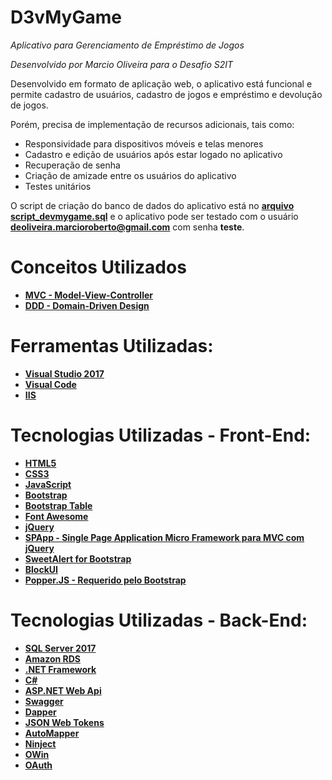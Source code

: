 # D3vMyGame

*Aplicativo para Gerenciamento de Empréstimo de Jogos*

*Desenvolvido por Marcio Oliveira para o Desafio S2IT*

Desenvolvido em formato de aplicação web, o aplicativo está funcional e permite cadastro de usuários, cadastro de jogos e empréstimo e devolução de jogos.

Porém, precisa de implementação de recursos adicionais, tais como:

* Responsividade para dispositivos móveis e telas menores
* Cadastro e edição de usuários após estar logado no aplicativo
* Recuperação de senha
* Criação de amizade entre os usuários do aplicativo
* Testes unitários

O script de criação do banco de dados do aplicativo está no [**arquivo script_devmygame.sql**](https://github.com/oliveiramarcio/devmygame/blob/master/script_devmygame.sql) e o aplicativo pode ser testado com o usuário **deoliveira.marcioroberto@gmail.com** com senha **teste**.

# Conceitos Utilizados

* [**MVC - Model-View-Controller**](https://pt.wikipedia.org/wiki/MVC)
* [**DDD - Domain-Driven Design**](https://en.wikipedia.org/wiki/Domain-driven_design)

# Ferramentas Utilizadas:

* [**Visual Studio 2017**](https://visualstudio.microsoft.com/) 
* [**Visual Code**](https://code.visualstudio.com/)
* [**IIS**](https://www.iis.net/)

# Tecnologias Utilizadas - Front-End:

* [**HTML5**](https://www.w3schools.com/html/html5_intro.asp)
* [**CSS3**](https://pt.wikipedia.org/wiki/CSS3)
* [**JavaScript**](https://www.javascript.com/)
* [**Bootstrap**](https://getbootstrap.com/)
* [**Bootstrap Table**](http://bootstrap-table.wenzhixin.net.cn/)
* [**Font Awesome**](https://fontawesome.com/)
* [**jQuery**](https://jquery.com/)
* [**SPApp - Single Page Application Micro Framework para MVC com jQuery**](https://github.com/c-smile/spapp)
* [**SweetAlert for Bootstrap**](https://lipis.github.io/bootstrap-sweetalert/)
* [**BlockUI**](http://malsup.com/jquery/block/)
* [**Popper.JS - Requerido pelo Bootstrap**](https://popper.js.org/)

# Tecnologias Utilizadas - Back-End:

* [**SQL Server 2017**](https://www.microsoft.com/pt-br/sql-server/sql-server-2017)
* [**Amazon RDS**](https://aws.amazon.com/pt/rds/)
* [**.NET Framework**](https://www.microsoft.com/net/)
* [**C#**](https://pt.wikipedia.org/wiki/C_Sharp)
* [**ASP.NET Web Api**](https://docs.microsoft.com/pt-br/aspnet/web-api/overview/getting-started-with-aspnet-web-api/tutorial-your-first-web-api)
* [**Swagger**](https://swagger.io)
* [**Dapper**](https://github.com/StackExchange/Dapper)
* [**JSON Web Tokens**](https://jwt.io/)
* [**AutoMapper**](https://automapper.org/)
* [**Ninject**](https://github.com/ninject/Ninject)
* [**OWin**](http://owin.org/)
* [**OAuth**](https://oauth.net/)